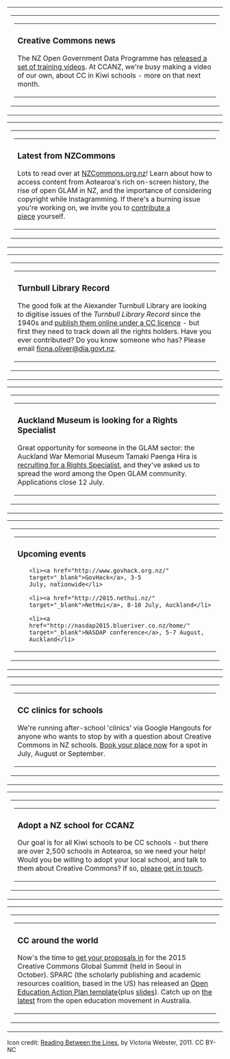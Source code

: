 <html><body><table class="mcnBoxedTextBlock" border="0" width="100%" cellspacing="0" cellpadding="0">

<tbody class="mcnBoxedTextBlockOuter">

<tr>

<td class="mcnBoxedTextBlockInner" valign="top">

<table class="mcnBoxedTextContentContainer" border="0" width="396" cellspacing="0" cellpadding="0" align="left">

<tbody>

<tr>

<td>

<table class="mcnTextContentContainer" border="0" width="100%" cellspacing="0" cellpadding="18">

<tbody>

<tr>

<td class="mcnTextContent" valign="top">

<h3 class="null">Creative Commons news</h3>

The NZ Open Government Data Programme has <a href="https://www.ict.govt.nz/guidance-and-resources/open-government/new-zealand-government-open-access-and-licensing-nzgoal-framework/nzgoal-online-training-videos/" target="_blank">released a set of training videos</a>. At CCANZ, we're busy making a video of our own, about CC in Kiwi schools - more on that next month.</td>

</tr>

</tbody>

</table>

</td>

</tr>

</tbody>

</table>

</td>

</tr>

</tbody>

</table>

<table class="mcnBoxedTextBlock" border="0" width="100%" cellspacing="0" cellpadding="0">

<tbody class="mcnBoxedTextBlockOuter">

<tr>

<td class="mcnBoxedTextBlockInner" valign="top">

<table class="mcnBoxedTextContentContainer" border="0" width="396" cellspacing="0" cellpadding="0" align="left">

<tbody>

<tr>

<td>

<table class="mcnTextContentContainer" border="0" width="100%" cellspacing="0" cellpadding="18">

<tbody>

<tr>

<td class="mcnTextContent" valign="top">

<h3 class="null">Latest from NZCommons</h3>

Lots to read over at <a href="http://nzcommons.org.nz/" target="_blank">NZCommons.org.nz</a>! Learn about how to access content from Aotearoa's rich on-screen history, the rise of open GLAM in NZ, and the importance of considering copyright while Instagramming. If there's a burning issue you're working on, we invite you to <a href="http://nzcommons.org.nz/contribute/" target="_blank">contribute a piece</a> yourself.</td>

</tr>

</tbody>

</table>

</td>

</tr>

</tbody>

</table>

</td>

</tr>

</tbody>

</table>

<table class="mcnBoxedTextBlock" border="0" width="100%" cellspacing="0" cellpadding="0">

<tbody class="mcnBoxedTextBlockOuter">

<tr>

<td class="mcnBoxedTextBlockInner" valign="top">

<table class="mcnBoxedTextContentContainer" border="0" width="396" cellspacing="0" cellpadding="0" align="left">

<tbody>

<tr>

<td>

<table class="mcnTextContentContainer" border="0" width="100%" cellspacing="0" cellpadding="18">

<tbody>

<tr>

<td class="mcnTextContent" valign="top">

<h3 class="null">Turnbull Library Record</h3>

The good folk at the Alexander Turnbull Library are looking to digitise issues of the <em>Turnbull Library Record</em> since the 1940s and <a href="http://nzcommons.org.nz/project/from-collecting-domains-to-a-connected-commons/" target="_blank">publish them online under a CC licence</a> - but first they need to track down all the rights holders. Have you ever contributed? Do you know someone who has? Please email fiona.oliver@dia.govt.nz.</td>

</tr>

</tbody>

</table>

</td>

</tr>

</tbody>

</table>

</td>

</tr>

</tbody>

</table>

<table class="mcnBoxedTextBlock" border="0" width="100%" cellspacing="0" cellpadding="0">

<tbody class="mcnBoxedTextBlockOuter">

<tr>

<td class="mcnBoxedTextBlockInner" valign="top">

<table class="mcnBoxedTextContentContainer" border="0" width="396" cellspacing="0" cellpadding="0" align="left">

<tbody>

<tr>

<td>

<table class="mcnTextContentContainer" border="0" width="100%" cellspacing="0" cellpadding="18">

<tbody>

<tr>

<td class="mcnTextContent" valign="top">

<h3 class="null">Auckland Museum is looking for a Rights Specialist</h3>

Great opportunity for someone in the GLAM sector: the Auckland War Memorial Museum Tamaki Paenga Hira is <a href="http://careers.aucklandmuseum.com/jobdetails/ajid/7Pih7/Rights-Specialist,5691.html" target="_blank">recruiting for a Rights Specialist</a>, and they've asked us to spread the word among the Open GLAM community. Applications close 12 July.</td>

</tr>

</tbody>

</table>

</td>

</tr>

</tbody>

</table>

</td>

</tr>

</tbody>

</table>

<table class="mcnBoxedTextBlock" border="0" width="100%" cellspacing="0" cellpadding="0">

<tbody class="mcnBoxedTextBlockOuter">

<tr>

<td class="mcnBoxedTextBlockInner" valign="top">

<table class="mcnBoxedTextContentContainer" border="0" width="396" cellspacing="0" cellpadding="0" align="left">

<tbody>

<tr>

<td>

<table class="mcnTextContentContainer" border="0" width="100%" cellspacing="0" cellpadding="18">

<tbody>

<tr>

<td class="mcnTextContent" valign="top">

<h3 class="null">Upcoming events</h3>

<ul>

	<li><a href="http://www.govhack.org.nz/" target="_blank">GovHack</a>, 3-5 July, nationwide</li>

	<li><a href="http://2015.nethui.nz/" target="_blank">NetHui</a>, 8-10 July, Auckland</li>

	<li><a href="http://nasdap2015.blueriver.co.nz/home/" target="_blank">NASDAP conference</a>, 5-7 August, Auckland</li>

</ul>

</td>

</tr>

</tbody>

</table>

</td>

</tr>

</tbody>

</table>

</td>

</tr>

</tbody>

</table>

<table class="mcnBoxedTextBlock" border="0" width="100%" cellspacing="0" cellpadding="0">

<tbody class="mcnBoxedTextBlockOuter">

<tr>

<td class="mcnBoxedTextBlockInner" valign="top">

<table class="mcnBoxedTextContentContainer" border="0" width="396" cellspacing="0" cellpadding="0" align="left">

<tbody>

<tr>

<td>

<table class="mcnTextContentContainer" border="0" width="100%" cellspacing="0" cellpadding="18">

<tbody>

<tr>

<td class="mcnTextContent" valign="top">

<h3 class="null">CC clinics for schools</h3>

We're running after-school 'clinics' via Google Hangouts for anyone who wants to stop by with a question about Creative Commons in NZ schools. <a href="http://creativecommons.org.nz/2015/05/cc-clinics-for-schools/" target="_blank">Book your place now</a> for a spot in July, August or September.</td>

</tr>

</tbody>

</table>

</td>

</tr>

</tbody>

</table>

</td>

</tr>

</tbody>

</table>

<table class="mcnBoxedTextBlock" border="0" width="100%" cellspacing="0" cellpadding="0">

<tbody class="mcnBoxedTextBlockOuter">

<tr>

<td class="mcnBoxedTextBlockInner" valign="top">

<table class="mcnBoxedTextContentContainer" border="0" width="396" cellspacing="0" cellpadding="0" align="left">

<tbody>

<tr>

<td>

<table class="mcnTextContentContainer" border="0" width="100%" cellspacing="0" cellpadding="18">

<tbody>

<tr>

<td class="mcnTextContent" valign="top">

<h3 class="null">Adopt a NZ school for CCANZ</h3>

Our goal is for all Kiwi schools to be CC schools - but there are over 2,500 schools in Aotearoa, so we need your help! Would you be willing to adopt your local school, and talk to them about Creative Commons? If so, <a href="http://creativecommons.org.nz/2015/06/volunteer-to-adopt-an-organisation-2/" target="_blank">please get in touch</a>.</td>

</tr>

</tbody>

</table>

</td>

</tr>

</tbody>

</table>

</td>

</tr>

</tbody>

</table>

<table class="mcnBoxedTextBlock" border="0" width="100%" cellspacing="0" cellpadding="0">

<tbody class="mcnBoxedTextBlockOuter">

<tr>

<td class="mcnBoxedTextBlockInner" valign="top">

<table class="mcnBoxedTextContentContainer" border="0" width="396" cellspacing="0" cellpadding="0" align="left">

<tbody>

<tr>

<td>

<table class="mcnTextContentContainer" border="0" width="100%" cellspacing="0" cellpadding="18">

<tbody>

<tr>

<td class="mcnTextContent" valign="top">

<h3 class="null">CC around the world</h3>

Now's the time to <a href="https://summit.creativecommons.org/cfp/" target="_blank">get your proposals in</a> for the 2015 Creative Commons Global Summit (held in Seoul in October). SPARC (the scholarly publishing and academic resources coalition, based in the US) has released an <a href="https://docs.google.com/document/d/14LLYZoi8es6vVsMDF9zrbPYBwVHu1lvdtd5tccwaJLs/edit" target="_blank">Open Education Action Plan template</a>(plus <a href="http://www.slideshare.net/txtbks/open-textbook-campus-action-plan-workshop-otsummit" target="_blank">slides</a>). Catch up on <a href="http://education.okfn.org/open-education-australia/" target="_blank">the latest</a> from the open education movement in Australia.</td>

</tr>

</tbody>

</table>

</td>

</tr>

</tbody>

</table>

</td>

</tr>

</tbody>

</table>

Icon credit: <a href="http://horowhenua.kete.net.nz/site/images/show/21948-reading-between-the-lines" target="_blank">Reading Between the Lines</a>, by Victoria Webster, 2011. CC BY-NC</body></html>